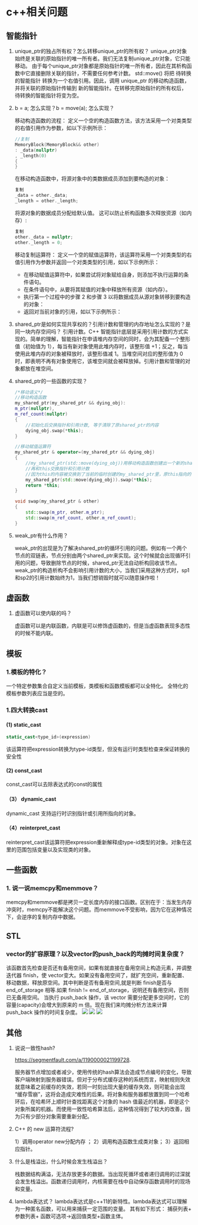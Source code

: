 # c++相关问题
## 智能指针
1. unique_ptr的独占所有权？怎么转移unique_ptr的所有权？
    unique_ptr对象始终是关联的原始指针的唯一所有者。我们无法复制unique_ptr对象，它只能移动。
    由于每个unique_ptr对象都是原始指针的唯一所有者，因此在其析构函数中它直接删除关联的指针，不需要任何参考计数。
    std::move() 将把 待转换的智能指针 转换为一个右值引用。因此，调用 unique_ptr 的移动构造函数，并将关联的原始指针传输到 新的智能指针。在转移完原始指针的所有权后， 待转换的智能指针将变为空。
2. b = a; 怎么实现？b = move(a); 怎么实现？

    移动构造函数的流程：
    定义一个空的构造函数方法，该方法采用一个对类类型的右值引用作为参数，如以下示例所示：
    ```C++
    //复制
    MemoryBlock(MemoryBlock&& other)
    : _data(nullptr)
    , _length(0)
    {
    }
    ```
    在移动构造函数中，将源对象中的类数据成员添加到要构造的对象：

    ```C++
    复制
    _data = other._data;
    _length = other._length;
    ```
    将源对象的数据成员分配给默认值。 这可以防止析构函数多次释放资源（如内存）:
    ```C++
    复制
    other._data = nullptr;
    other._length = 0;
    ```
    移动复制运算符：
    定义一个空的赋值运算符，该运算符采用一个对类类型的右值引用作为参数并返回一个对类类型的引用，如以下示例所示：
    - 在移动赋值运算符中，如果尝试将对象赋给自身，则添加不执行运算的条件语句。
    - 在条件语句中，从要将其赋值的对象中释放所有资源（如内存）。
    - 执行第一个过程中的步骤 2 和步骤 3 以将数据成员从源对象转移到要构造的对象：
    - 返回对当前对象的引用，如以下示例所示：

3. shared_ptr是如何实现共享权的？引用计数和管理的内存地址怎么实现的？是同一块内存空间吗？
    引用计数。C++ 智能指针底层是采用引用计数的方式实现的。简单的理解，智能指针在申请堆内存空间的同时，会为其配备一个整形值（初始值为 1），每当有新对象使用此堆内存时，该整形值 +1；反之，每当使用此堆内存的对象被释放时，该整形值减 1。当堆空间对应的整形值为 0 时，即表明不再有对象使用它，该堆空间就会被释放掉。引用计数和管理的对象都放在堆空间。

4. shared_ptr的一些函数的实现？
    ``` C++
    /*移动语义*/
    //移动构造函数
    my_shared_ptr(my_shared_ptr && dying_obj): 
    m_ptr(nullptr),
    m_ref_count(nullptr)
    {
        //初始化后交换指针和引用计数, 等于清除了原shared_ptr的内容
        dying_obj.swap(*this);
    }

    //移动赋值运算符
    my_shared_ptr & operator=(my_shared_ptr && dying_obj)
    {
        //my_shared_ptr(std::move(dying_obj))用移动构造函数创建出一个新的shared_ptr(此时dying_obj的内容被清除了)
        //再和this交换指针和引用计数
        //因为this的内容被交换到了当前的临时创建的my_shared_ptr里，原this指向的引用计数-1
        my_shared_ptr(std::move(dying_obj)).swap(*this);
        return *this;
    }

    void swap(my_shared_ptr & other)
    {
        std::swap(m_ptr, other.m_ptr);
        std::swap(m_ref_count, other.m_ref_count);
    }
    ```
5. weak_ptr有什么作用？

    weak_ptr的出现是为了解决shared_ptr的循环引用的问题。例如有一个两个节点的双链表，节点分别由两个shared_ptr来实现。这个时候就会出现循环引用的问题，导致删除节点的时候，shared_ptr无法自动析构回收该节点。
    weak_ptr的构造析构不会影响引用计数的大小，当我们采用这种方式时，sp1和sp2的引用计数始终为1，当我们想销毁时就可以随意操作啦！

## 虚函数
1. 虚函数可以使内联的吗？

    虚函数可以是内联函数，内联是可以修饰虚函数的，但是当虚函数表现多态性的时候不能内联。


## 模板
### 1.模板的特化？
一个特定参数集合自定义当前模板，类模板和函数模板都可以全特化。 全特化的模板参数列表应当是空的。


### 1.四大转换cast
#### (1) static_cast
```c++
static_cast<type_id>(expression)
```
该运算符把expression转换为type-id类型，但没有运行时类型检查来保证转换的安全性
#### (2) const_cast
const_cast可以去除表达式的const的属性
#### （3） dynamic_cast
dynamic_cast 支持运行时识别指针或引用所指向的对象。
#### （4）reinterpret_cast
reinterpret_cast该运算符把expression重新解释成type-id类型的对象。对象在这里的范围包括变量以及实现类的对象。

## 一些函数
### 1. 说一说memcpy和memmove？
memcpy和memmove都是拷贝一定长度内存的接口函数。区别在于：当发生内存冲突时，memcpy不能解决这个问题。而memmove不受影响，因为它在这种情况下，会逆序的复制内存中数据。


## STL
### vector的扩容原理？以及vector的push_back的均摊时间复杂度？
该函数首先检查是否还有备用空间，如果有就直接在备用空间上构造元素，并调整迭代器 finish，使 vector变大。如果没有备用空间了，就扩充空间，重新配置、移动数据，释放原空间。​其中​判断是否有备用空间,就是判断 finish是否与 end_of_storage 相等.如果 finish != end_of_storage，说明还有备用空间，否则已无备用空间。
当执行 push_back 操作，该 vector 需要分配更多空间时，它的容量(capacity)会增大到原来的 m 倍。​现在我们来均摊分析方法来计算 push_back 操作的时间复杂度。
![](2022-07-29-12-02-21.png)
![](2022-07-29-12-02-50.png)
![](2022-07-29-12-15-32.png)

## 其他
1. 说说一致性hash?

    https://segmentfault.com/a/1190000021199728.

    服务器节点增加或者减少，使用传统的hash算法会造成节点编号的变化，导致客户端映射到服务器错误。但对于分布式缓存这种的系统而言，映射规则失效就意味着之前缓存的失效，若同一时刻出现大量的缓存失效，则可能会出现 “缓存雪崩”，这将会造成灾难性的后果。将对象和服务器都放置到同一个哈希环后，在哈希环上顺时针查找距离这个对象的 hash 值最近的机器，即是这个对象所属的机器。而使用一致性哈希算法后，这种情况得到了较大的改善，因为只有少部分对象需要重新分配。

2. C++ 的 new 运算符流程?

    1）调用operator new分配内存 ；
    2）调用构造函数生成类对象；
    3）返回相应指针。

3. 什么是栈溢出，什么时候会发生栈溢出？

    栈数据结构满溢，无法存放更多的数据。当出现死循环或者递归调用的过深就会发生栈溢出。函数递归调用时，内核需要在栈中自动保存函数调用时的现场和变量。

4. lambda表达式？
    lambda表达式是c++11的新特性。lambda表达式可以理解为一种匿名函数，可以用来捕获一定范围的变量。
    其有如下形式：
    捕获列表+ 参数列表+ 函数可选项->返回值类型+函数主体。














